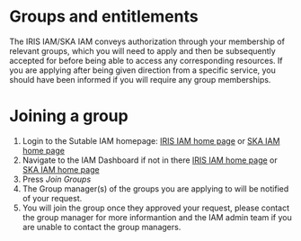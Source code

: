# Groups and entitlements
The IRIS IAM/SKA IAM conveys authorization through your membership of relevant groups, which you will need to apply and then be subsequently accepted for before being able to access any corresponding resources. If you are applying after being given direction from a specific service, you should have been informed if you will require any group memberships.

# Joining a group
1. Login to the Sutable IAM homepage: [IRIS IAM home page](https://iris-iam.stfc.ac.uk/) or [SKA IAM home page](https://ska-iam.stfc.ac.uk/)
2. Navigate to the IAM Dashboard if not in there [IRIS IAM home page](https://iris-iam.stfc.ac.uk/dashboard) or [SKA IAM home page](https://ska-iam.stfc.ac.uk/dashboard)
3. Press *Join Groups*
4. The Group manager(s) of the groups you are applying to will be notified of your request.
5. You will join the group once they approved your request, please contact the group manager for more informantion and the IAM admin team if you  are unable to contact the group managers.